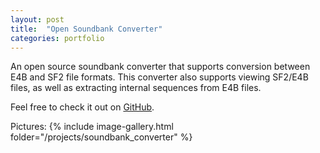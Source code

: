 ```yaml
---
layout: post
title:  "Open Soundbank Converter"
categories: portfolio
---
```


An open source soundbank converter that supports conversion between E4B and SF2 file formats.
This converter also supports viewing SF2/E4B files, as well as extracting internal sequences from E4B files.

Feel free to check it out on [GitHub](https://github.com/Strikelesss/OpenSoundbankConverter).

Pictures:
{% include image-gallery.html folder="/projects/soundbank_converter" %}
